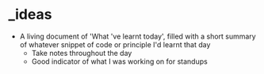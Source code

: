 # \_ideas

- A living document of 'What 've learnt today', filled with a short summary of whatever snippet of code or principle I'd learnt that day
  - Take notes throughout the day
  - Good indicator of what I was working on for standups
